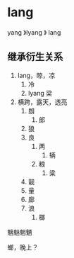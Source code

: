 # lang

yang 》lyang 》 lang

## 继承衍生关系

1. lang，晾，凉
   1. 冷
   2. lyang 梁
2. 横跨，露天，透亮
   1. 朗
      1. 郎  
   2. 狼
   3. 良
      1. 两
         1. 辆
      2. 粮
         1. 粱
   4. 靓
   5. 量
   6. 廊
   7. 浪
      1. 榔


魑魅魍魉

螂，晚上？ 
